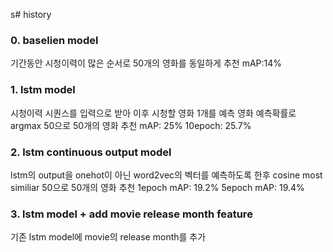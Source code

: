 s# history

### 0. baselien model
기간동안 시청이력이 많은 순서로 50개의 영화를 동일하게 추천
mAP:14%

### 1. lstm model
시청이력 시퀀스를 입력으로 받아 이후 시청할 영화 1개를 예측
영화 예측확률로 argmax 50으로 50개의 영화 추천
mAP: 25%
10epoch: 25.7%

### 2. lstm continuous output model
lstm의 output을 onehot이 아닌 word2vec의 벡터를 예측하도록 한후 cosine most similiar 50으로 50개의 영화 추천
1epoch mAP: 19.2%
5epoch mAP: 19.4%


### 3. lstm model + add movie release month feature
기존 lstm model에 movie의 release month를 추가
